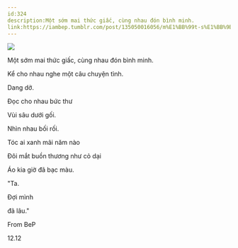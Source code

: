 ```yaml
---
id:324
description:Một sớm mai thức giấc, cùng nhau đón bình minh.
link:https://iambep.tumblr.com/post/135050016056/m%E1%BB%99t-s%E1%BB%9Bm-mai-th%E1%BB%A9c-gi%E1%BA%A5c-c%C3%B9ng-nhau-%C4%91%C3%B3n-b%C3%ACnh-minh-k%E1%BB%83
---
```


![](https://64.media.tumblr.com/244f50df245ff2b432d07f376b5d81ac/tumblr_nz94pw6OEW1u3a9rjo1_1280.jpg)

Một sớm mai thức giấc, cùng nhau đón bình minh.

Kể cho nhau nghe một câu chuyện tình.

Dang dở.

Đọc cho nhau bức thư

Vùi sâu dưới gối.

Nhìn nhau bối rối.

Tóc ai xanh mãi năm nào

Đôi mắt buồn thương như cỏ dại

Áo kia giờ đã bạc màu.

"Ta.

Đợi mình

đã lâu."

From BeP

12.12
